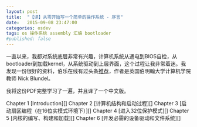```yaml
---
layout: post
title:  "【译】从零开始写一个简单的操作系统 - 序言"
date:   2015-09-08 23:47:00
categories: osdev
tags: os 操作系统 assembly 汇编 bootloader 
#published: false
---
```

一直以来，我都对系统底层非常有兴趣，计算机系统从通电到BIOS自检，从bootloader到加载kernel，从系统驱动到上层界面，这个过程让我非常着迷。我发现一份很好的资料，伯乐在线有过头条[推荐][jobbole]，作者是英国伯明翰大学计算机学院教师 Nick Blundel。

我将这份PDF完整学习了一遍，并且译了一个中文版。

Chapter 1   [Introduction][]
Chapter 2   [计算机结构和启动过程][]
Chapter 3   [启动扇区编程（在16位实模式环境下）][]
Chapter 4   [进入32位保护模式][]
Chapter 5   [内核的编写、构建和加载][]
Chapter 6   [开发必需的设备驱动和文件系统][]

[jobbole]:      http://top.jobbole.com/13810/
